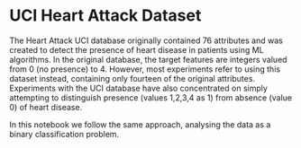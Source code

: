 # UCI Heart Attack Dataset

The Heart Attack UCI database originally contained 76 attributes and was created to detect the presence of heart disease in patients using ML algorithms. In the original database, the target features are integers valued from 0 (no presence) to 4. However, most experiments refer to using this dataset instead, containing only fourteen of the original attributes. Experiments with the UCI database have also concentrated on simply attempting to distinguish presence (values 1,2,3,4 as 1) from absence (value 0) of heart disease. 

In this notebook we follow the same approach, analysing the data as a binary classification problem.
